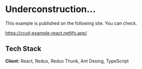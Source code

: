 # Underconstruction...


This example is published on the following site. You can check.

https://crud-example-react.netlify.app/


## Tech Stack

**Client:** React, Redux, Redux Thunk, Ant Desing, TypeScript
